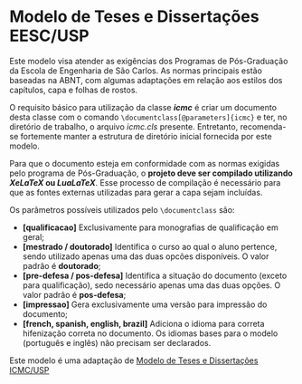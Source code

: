 Modelo de Teses e Dissertações EESC/USP
=================

Este modelo visa atender as exigências dos Programas de Pós-Graduação da Escola de Engenharia de São Carlos. As normas principais estão baseadas na ABNT, com algumas adaptações em relação aos estilos dos capítulos, capa e folhas de rostos.

O requisito básico para utilização da classe **_icmc_** é criar um documento desta classe com o comando
`\documentclass[@parameters]{icmc}` e ter, no diretório de trabalho, o arquivo *icmc.cls* presente. Entretanto, recomenda-se fortemente manter a estrutura de diretório inicial fornecida por este modelo. 

Para que o documento esteja em conformidade com as normas exigidas pelo programa de Pós-Graduação, o **projeto deve ser compilado utilizando *XeLaTeX* ou *LuaLaTeX***. Esse processo de compilação é necessário para que as fontes externas utilizadas para gerar a capa sejam incluídas.

Os parâmetros possíveis utilizados pelo `\documentclass` são:
- **[qualificacao]** Exclusivamente para monografias de qualificação em geral;
- **[mestrado / doutorado]** Identifica o curso ao qual o aluno pertence, sendo utilizado apenas uma das duas opcões disponíveis. O valor padrão é **doutorado**;
- **[pre-defesa / pos-defesa]** Identifica a situação do documento (exceto para qualificação), sedo necessário apenas uma das duas opções. O valor padrão é **pos-defesa**;
- **[impressao]** Gera exclusivamente uma versão para impressão do documento;
- **[french, spanish, english, brazil]** Adiciona o idioma para correta hifenização correta no documento. Os idiomas bases para o modelo (português e inglês) não precisam ser declarados.

Este modelo é uma adaptação de [Modelo de Teses e Dissertações ICMC/USP](https://github.com/lordantonelli/thesis-model-icmc)